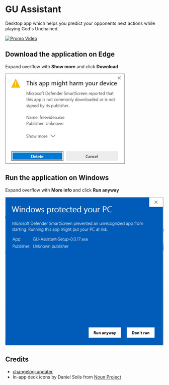 # GU Assistant
Desktop app which helps you predict your opponents next actions while playing God's Unchained.

[![Promo Video](https://img.youtube.com/vi/noDy0UOS1es/0.jpg)](https://www.youtube.com/watch?v=noDy0UOS1es "Promo Video")

## Download the application on Edge
Expand overflow with **Show more** and click **Download**

![Edge download security prompt](win_edge_smart_defender_download.png)

## Run the application on Windows
Expand overflow with **More info** and click **Run anyway**

![Windows security prompt](win_dev_security.png)

## Credits
- [changelog-updater](https://stefanzweifel.dev/posts/2021/11/13/introducing-the-changelog-updater-action)
- In-app deck icons by Daniel Solis from <a href="https://thenounproject.com/browse/collection-icon/card-games-7665/?p=1" target="_blank" title="deck of cards Icons">Noun Project</a>
